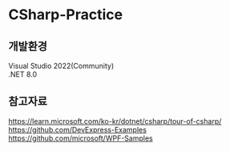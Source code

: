 # CSharp-Practice
  
## 개발환경
Visual Studio 2022(Community)  
.NET 8.0  
  
## 참고자료
https://learn.microsoft.com/ko-kr/dotnet/csharp/tour-of-csharp/  
https://github.com/DevExpress-Examples  
https://github.com/microsoft/WPF-Samples  
